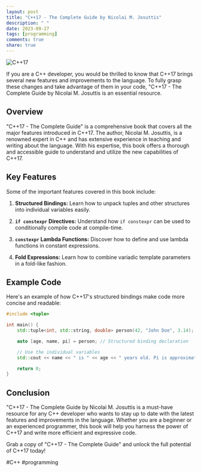 ```yaml
---
layout: post
title: "C++17 - The Complete Guide by Nicolai M. Josuttis"
description: " "
date: 2023-09-27
tags: [programming]
comments: true
share: true
---
```


![C++17](https://example.com/c++17-book-cover.jpg)

If you are a C++ developer, you would be thrilled to know that C++17 brings several new features and improvements to the language. To fully grasp these changes and take advantage of them in your code, "C++17 - The Complete Guide by Nicolai M. Josuttis is an essential resource.

## Overview

"C++17 - The Complete Guide" is a comprehensive book that covers all the major features introduced in C++17. The author, Nicolai M. Josuttis, is a renowned expert in C++ and has extensive experience in teaching and writing about the language. With his expertise, this book offers a thorough and accessible guide to understand and utilize the new capabilities of C++17.

## Key Features

Some of the important features covered in this book include:

1. **Structured Bindings:** Learn how to unpack tuples and other structures into individual variables easily.

2. **`if constexpr` Directives:** Understand how `if constexpr` can be used to conditionally compile code at compile-time.

3. **`constexpr` Lambda Functions:** Discover how to define and use lambda functions in constant expressions.

4. **Fold Expressions:** Learn how to combine variadic template parameters in a fold-like fashion.

## Example Code

Here's an example of how C++17's structured bindings make code more concise and readable:

```cpp
#include <tuple>

int main() {
    std::tuple<int, std::string, double> person(42, "John Doe", 3.14);

    auto [age, name, pi] = person; // Structured binding declaration

    // Use the individual variables
    std::cout << name << " is " << age << " years old. Pi is approximately " << pi << std::endl;

    return 0;
}
```

## Conclusion

"C++17 - The Complete Guide by Nicolai M. Josuttis is a must-have resource for any C++ developer who wants to stay up to date with the latest features and improvements in the language. Whether you are a beginner or an experienced programmer, this book will help you harness the power of C++17 and write more efficient and expressive code.

Grab a copy of "C++17 - The Complete Guide" and unlock the full potential of C++17 today!

#C++ #programming